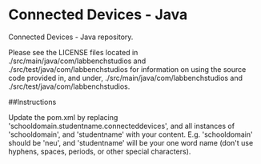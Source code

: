 # Connected Devices - Java

Connected Devices - Java repository.

Please see the LICENSE files located in ./src/main/java/com/labbenchstudios
and ./src/test/java/com/labbenchstudios for information on using the source
code provided in, and under, ./src/main/java/com/labbenchstudios and
./src/test/java/com/labbenchstudios.

##Instructions

Update the pom.xml by replacing 'schooldomain.studentname.connecteddevices',
and all instances of 'schooldomain', and 'studentname' with your content.
E.g. 'schooldomain' should be 'neu', and 'studentname' will be your one
word name (don't use hyphens, spaces, periods, or other special characters).
